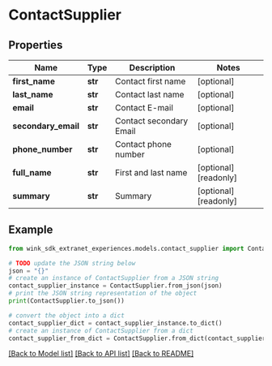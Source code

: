 # ContactSupplier


## Properties

Name | Type | Description | Notes
------------ | ------------- | ------------- | -------------
**first_name** | **str** | Contact first name | [optional] 
**last_name** | **str** | Contact last name | [optional] 
**email** | **str** | Contact E-mail | [optional] 
**secondary_email** | **str** | Contact secondary Email | [optional] 
**phone_number** | **str** | Contact phone number | [optional] 
**full_name** | **str** | First and last name | [optional] [readonly] 
**summary** | **str** | Summary | [optional] [readonly] 

## Example

```python
from wink_sdk_extranet_experiences.models.contact_supplier import ContactSupplier

# TODO update the JSON string below
json = "{}"
# create an instance of ContactSupplier from a JSON string
contact_supplier_instance = ContactSupplier.from_json(json)
# print the JSON string representation of the object
print(ContactSupplier.to_json())

# convert the object into a dict
contact_supplier_dict = contact_supplier_instance.to_dict()
# create an instance of ContactSupplier from a dict
contact_supplier_from_dict = ContactSupplier.from_dict(contact_supplier_dict)
```
[[Back to Model list]](../README.md#documentation-for-models) [[Back to API list]](../README.md#documentation-for-api-endpoints) [[Back to README]](../README.md)



